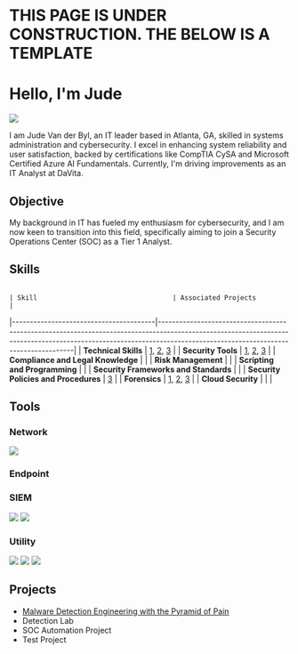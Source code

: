 
# THIS PAGE IS UNDER CONSTRUCTION. THE BELOW IS A TEMPLATE
# Hello, I'm Jude
<a href="https://www.linkedin.com/in/judevdbyl/"><img src="https://img.shields.io/badge/-LinkedIn-0072b1?&style=for-the-badge&logo=linkedin&logoColor=white" /></a>

I am Jude Van der Byl, an IT leader based in Atlanta, GA, skilled in systems administration and cybersecurity. I excel in enhancing system reliability and user satisfaction, backed by certifications like CompTIA CySA and Microsoft Certified Azure AI Fundamentals. Currently, I'm driving improvements as an IT Analyst at DaVita.

## Objective

My background in IT has fueled my enthusiasm for cybersecurity, and I am now keen to transition into this field, specifically aiming to join a Security Operations Center (SOC) as a Tier 1 Analyst.

## Skills

                                                                                                          | Skill                                  | Associated Projects                                                                                                                                                                                              |
|----------------------------------------|------------------------------------------------------------------------------------------------------------------------------------------------------------------------------------------------------------------|
| **Technical Skills**                   | [1](https://github.com/JudeVdByl/PicoSecure-Threat-Simulation-and-Detection-Challenge/blob/main/README.md#tools-used), [2](https://github.com/JudeVdByl/Email-Threat-Analysis-Using-Cisco-Talos-Intelligence/blob/main/README.md), [3](https://github.com/JudeVdByl/Network-Security-Analysis-Project/blob/main/README.md) |
| **Security Tools**                     | [1](https://github.com/JudeVdByl/PicoSecure-Threat-Simulation-and-Detection-Challenge/blob/main/README.md#tools-used), [2](https://github.com/JudeVdByl/Email-Threat-Analysis-Using-Cisco-Talos-Intelligence/blob/main/README.md), [3](https://github.com/JudeVdByl/Network-Security-Analysis-Project/blob/main/README.md) |
| **Compliance and Legal Knowledge**     |                                                                                                                                                                                                                  |
| **Risk Management**                    |                                                                                                                                                                                                                  |
| **Scripting and Programming**          |                                                                                                                                                                                                                  |
| **Security Frameworks and Standards**  |                                                                                                                                                                                                                  |
| **Security Policies and Procedures**   | [3](https://github.com/JudeVdByl/Network-Security-Analysis-Project/blob/main/README.md)                                                                                                                           |
| **Forensics**                          | [1](https://github.com/JudeVdByl/PicoSecure-Threat-Simulation-and-Detection-Challenge/blob/main/README.md#tools-used), [2](https://github.com/JudeVdByl/Email-Threat-Analysis-Using-Cisco-Talos-Intelligence/blob/main/README.md), [3](https://github.com/JudeVdByl/Network-Security-Analysis-Project/blob/main/README.md) |
| **Cloud Security**                     |                                                                                                                                                                                                                  |
|

## Tools

### Network
<img src="https://img.shields.io/badge/-Wireshark-306998?style=for-the-badge&logo=Wireshark&logoColor=white" />

### Endpoint


### SIEM
<img src="https://img.shields.io/badge/-Cisco%20Talos%20Intelligence-FF5733?style=for-the-badge&logo=Cisco&logoColor=white" /> <img src="https://img.shields.io/badge/-PicoSecure-5A5A5A?style=for-the-badge&logo=Secure&logoColor=white" />

### Utility
<img src="https://img.shields.io/badge/-CyberChef-00A4CC?style=for-the-badge&logo=Chef&logoColor=white" /> <img src="https://img.shields.io/badge/-PhishTool-FF6600?style=for-the-badge&logo=Phishing&logoColor=white" />
<img src="https://img.shields.io/badge/-Thunderbird-4A90E2?style=for-the-badge&logo=Thunderbird&logoColor=white" />



## Projects
- <a href="https://github.com/JudeVdByl/PicoSecure-Threat-Simulation-and-Detection-Challenge/blob/main/README.md#tools-used">Malware Detection Engineering with the Pyramid of Pain</a>
- Detection Lab
- SOC Automation Project
- Test Project

